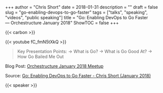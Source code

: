 +++
author = "Chris Short"
date = 2018-01-31
description = ""
draft = false
slug = "go-enabling-devops-to-go-faster"
tags = ["talks", "speaking", "videos", "public speaking"]
title = "Go: Enabling DevOps to Go Faster — Orchestructure January 2018"
ShowTOC = false
+++

{{< carbon >}}

{{< youtube fC_fmN5tXkQ >}}

> Key Presentation Points:
> -> What is Go?
> -> What is Go Good At?
> -> How Go Bailed Me Out

Blog Post: [Orchestructure January 2018 Meetup](/orchestructure-january-2018-meetup/)  

Source: [Go: Enabling DevOps to Go Faster - Chris Short (January 2018)](https://youtu.be/fC_fmN5tXkQ)

{{< speaker >}}

